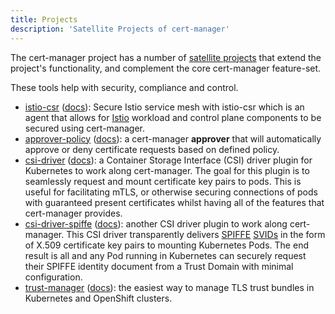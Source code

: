 ```yaml
---
title: Projects
description: 'Satellite Projects of cert-manager'
---
```


The cert-manager project has a number of [satellite projects](https://github.com/cert-manager)
that extend the project's functionality, and complement the core cert-manager feature-set.

These tools help with security, compliance and control.

- [istio-csr](https://github.com/cert-manager/istio-csr) ([docs](../usage/istio-csr/README.md)): Secure Istio service mesh with istio-csr which is
  an agent that allows for [Istio](https://istio.io) workload and control plane
  components to be secured using cert-manager.
- [approver-policy](https://github.com/cert-manager/approver-policy) ([docs](../policy/approval/approver-policy/README.md)):
  a cert-manager **approver** that will automatically approve or deny
  certificate requests based on defined policy.
- [csi-driver](https://github.com/cert-manager/csi-driver) ([docs](../usage/csi-driver/README.md)):
  a Container Storage Interface (CSI) driver plugin for Kubernetes to work along
  cert-manager. The goal for this plugin is to seamlessly request and mount
  certificate key pairs to pods. This is useful for facilitating mTLS, or
  otherwise securing connections of pods with guaranteed present certificates
  whilst having all of the features that cert-manager provides.
- [csi-driver-spiffe](https://github.com/cert-manager/csi-driver-spiffe) ([docs](../usage/csi-driver-spiffe/README.md)):
  another CSI driver plugin to work along cert-manager. This CSI driver
  transparently delivers [SPIFFE](https://spiffe.io/)
  [SVIDs](https://spiffe.io/docs/latest/spiffe-about/spiffe-concepts/#spiffe-verifiable-identity-document-svid)
  in the form of X.509 certificate key pairs to mounting Kubernetes Pods. The
  end result is all and any Pod running in Kubernetes can securely request their
  SPIFFE identity document from a Trust Domain with minimal configuration.
- [trust-manager](https://github.com/cert-manager/trust-manager) ([docs](../trust/trust-manager/README.md)): the easiest way to manage TLS trust bundles in Kubernetes and OpenShift clusters.
